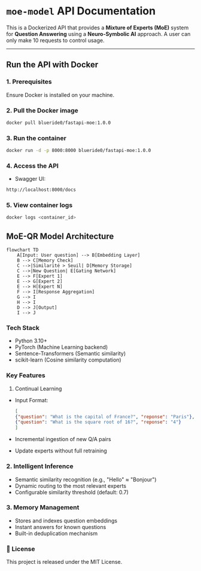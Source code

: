 # `moe-model` API Documentation

This is a Dockerized API that provides a **Mixture of Experts (MoE)** system for **Question Answering** using a **Neuro-Symbolic AI** approach.
A user can only make 10 requests to control usage.

---

## Run the API with Docker

### 1. Prerequisites

Ensure Docker is installed on your machine.

### 2. Pull the Docker image

```bash
docker pull blueride0/fastapi-moe:1.0.0
```

### 3. Run the container

```bash
docker run -d -p 8000:8000 blueride0/fastapi-moe:1.0.0
```

### 4. Access the API

- Swagger UI:
```bash
http://localhost:8000/docs
```

### 5. View container logs

 ```bash
 docker logs <container_id>
```

## MoE-QR Model Architecture

```mermaid
flowchart TD
    A[Input: User question] --> B[Embedding Layer]
    B --> C[Memory Check]
    C -->|Similarité > Seuil| D[Memory Storage]
    C -->|New Question| E[Gating Network]
    E --> F[Expert 1]
    E --> G[Expert 2]
    E --> H[Expert N]
    F --> I[Response Aggregation]
    G --> I
    H --> I
    D --> J[Output]
    I --> J
```

### Tech Stack

- Python 3.10+
- PyTorch (Machine Learning backend)
- Sentence-Transformers (Semantic similarity)
- scikit-learn (Cosine similarity computation)

### Key Features

1. Continual Learning

- Input Format:

  ```json
  [
  {"question": "What is the capital of France?", "reponse": "Paris"},
  {"question": "What is the square root of 16?", "reponse": "4"}
  ]
  ```
  
- Incremental ingestion of new Q/A pairs
- Update experts without full retraining

### 2. Intelligent Inference

- Semantic similarity recognition (e.g., "Hello" ≈ "Bonjour")
- Dynamic routing to the most relevant experts
- Configurable similarity threshold (default: 0.7)

### 3. Memory Management

- Stores and indexes question embeddings
- Instant answers for known questions
- Built-in deduplication mechanism

### 📝 License

This project is released under the MIT License.
